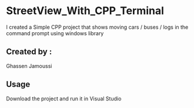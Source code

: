# StreetView_With_CPP_Terminal
I created a Simple CPP project that shows moving cars / buses / logs in the command prompt using windows library


## Created by :
 Ghassen Jamoussi

## Usage 
Download the project and run it in Visual Studio


